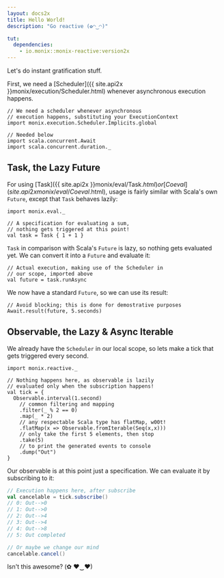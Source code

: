 ```yaml
---
layout: docs2x
title: Hello World!
description: "Go reactive (✿◠‿◠)"

tut:
  dependencies:
    - io.monix::monix-reactive:version2x
---
```


Let's do instant gratification stuff.

First, we need a [Scheduler]({{ site.api2x }}monix/execution/Scheduler.html)
whenever asynchronous execution happens.

```tut:silent
// We need a scheduler whenever asynchronous
// execution happens, substituting your ExecutionContext
import monix.execution.Scheduler.Implicits.global

// Needed below
import scala.concurrent.Await
import scala.concurrent.duration._
```

## Task, the Lazy Future

For using [Task]({{ site.api2x }}monix/eval/Task$.html) or
[Coeval]({{ site.api2x }}monix/eval/Coeval$.html), usage is
fairly similar with Scala's own `Future`, except that
`Task` behaves lazily:

```tut:silent
import monix.eval._

// A specification for evaluating a sum,
// nothing gets triggered at this point!
val task = Task { 1 + 1 }
```

`Task` in comparison with Scala's `Future` is lazy,
so nothing gets evaluated yet. We can convert it into
a `Future` and evaluate it:

```tut:book
// Actual execution, making use of the Scheduler in
// our scope, imported above
val future = task.runAsync
```

We now have a standard `Future`, so we can use its result:

```tut:book
// Avoid blocking; this is done for demostrative purposes
Await.result(future, 5.seconds)
```

## Observable, the Lazy & Async Iterable

We already have the `Scheduler` in our local scope,
so lets make a tick that gets triggered every second.

```tut:silent
import monix.reactive._

// Nothing happens here, as observable is lazily
// evaluated only when the subscription happens!
val tick = {
  Observable.interval(1.second)
    // common filtering and mapping
    .filter(_ % 2 == 0)
    .map(_ * 2)
    // any respectable Scala type has flatMap, w00t!
    .flatMap(x => Observable.fromIterable(Seq(x,x)))
    // only take the first 5 elements, then stop
    .take(5)
    // to print the generated events to console
    .dump("Out")
}
```

Our observable is at this point just a specification. We can evaluate
it by subscribing to it:

```scala
// Execution happens here, after subscribe
val cancelable = tick.subscribe()
// 0: Out-->0
// 1: Out-->0
// 2: Out-->4
// 3: Out-->4
// 4: Out-->8
// 5: Out completed

// Or maybe we change our mind
cancelable.cancel()
```

Isn't this awesome? (✿ ♥‿♥)
